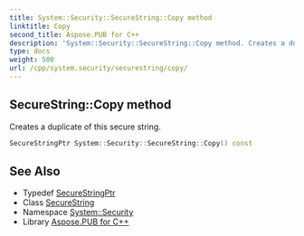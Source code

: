```yaml
---
title: System::Security::SecureString::Copy method
linktitle: Copy
second_title: Aspose.PUB for C++
description: 'System::Security::SecureString::Copy method. Creates a duplicate of this secure string in C++.'
type: docs
weight: 500
url: /cpp/system.security/securestring/copy/
---
```

## SecureString::Copy method


Creates a duplicate of this secure string.

```cpp
SecureStringPtr System::Security::SecureString::Copy() const
```

## See Also

* Typedef [SecureStringPtr](../../securestringptr/)
* Class [SecureString](../)
* Namespace [System::Security](../../)
* Library [Aspose.PUB for C++](../../../)
